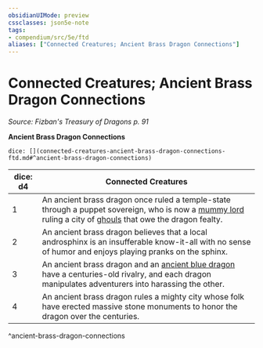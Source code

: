 ```yaml
---
obsidianUIMode: preview
cssclasses: json5e-note
tags:
- compendium/src/5e/ftd
aliases: ["Connected Creatures; Ancient Brass Dragon Connections"]
---
```

# Connected Creatures; Ancient Brass Dragon Connections
*Source: Fizban's Treasury of Dragons p. 91* 

**Ancient Brass Dragon Connections**

`dice: [](connected-creatures-ancient-brass-dragon-connections-ftd.md#^ancient-brass-dragon-connections)`

| dice: d4 | Connected Creatures |
|----------|---------------------|
| 1 | An ancient brass dragon once ruled a temple-state through a puppet sovereign, who is now a [mummy lord](compendium/bestiary/undead/mummy-lord.md) ruling a city of [ghouls](compendium/bestiary/undead/ghoul.md) that owe the dragon fealty. |
| 2 | An ancient brass dragon believes that a local androsphinx is an insufferable know-it-all with no sense of humor and enjoys playing pranks on the sphinx. |
| 3 | An ancient brass dragon and an [ancient blue dragon](compendium/bestiary/dragon/ancient-blue-dragon.md) have a centuries-old rivalry, and each dragon manipulates adventurers into harassing the other. |
| 4 | An ancient brass dragon rules a mighty city whose folk have erected massive stone monuments to honor the dragon over the centuries. |
^ancient-brass-dragon-connections